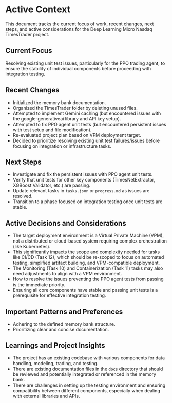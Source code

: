 # Active Context

This document tracks the current focus of work, recent changes, next steps, and active considerations for the Deep Learning Micro Nasdaq TimesTrader project.

## Current Focus

Resolving existing unit test issues, particularly for the PPO trading agent, to ensure the stability of individual components before proceeding with integration testing.

## Recent Changes

- Initialized the memory bank documentation.
- Organized the TimesTrader folder by deleting unused files.
- Attempted to implement Gemini caching (but encountered issues with the google-generativeai library and API key setup).
- Attempted to fix PPO agent unit tests (but encountered persistent issues with test setup and file modification).
- Re-evaluated project plan based on VPM deployment target.
- Decided to prioritize resolving existing unit test failures/issues before focusing on integration or infrastructure tasks.

## Next Steps

- Investigate and fix the persistent issues with PPO agent unit tests.
- Verify that unit tests for other key components (TimesNetExtractor, XGBoost Validator, etc.) are passing.
- Update relevant tasks in `tasks.json` or `progress.md` as issues are resolved.
- Transition to a phase focused on integration testing once unit tests are stable.

## Active Decisions and Considerations

- The target deployment environment is a Virtual Private Machine (VPM), not a distributed or cloud-based system requiring complex orchestration (like Kubernetes).
- This significantly impacts the scope and complexity needed for tasks like CI/CD (Task 12), which should be re-scoped to focus on automated testing, simplified artifact building, and VPM-compatible deployment.
- The Monitoring (Task 10) and Containerization (Task 11) tasks may also need adjustments to align with a VPM environment.
- How to resolve the issues preventing the PPO agent tests from passing is the immediate priority.
- Ensuring all core components have stable and passing unit tests is a prerequisite for effective integration testing.

## Important Patterns and Preferences

- Adhering to the defined memory bank structure.
- Prioritizing clear and concise documentation.

## Learnings and Project Insights

- The project has an existing codebase with various components for data handling, modeling, trading, and testing.
- There are existing documentation files in the `docs` directory that should be reviewed and potentially integrated or referenced in the memory bank.
- There are challenges in setting up the testing environment and ensuring compatibility between different components, especially when dealing with external libraries and APIs.
